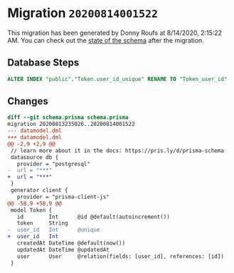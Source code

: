 # Migration `20200814001522`

This migration has been generated by Donny Roufs at 8/14/2020, 2:15:22 AM.
You can check out the [state of the schema](./schema.prisma) after the migration.

## Database Steps

```sql
ALTER INDEX "public"."Token.user_id_unique" RENAME TO "Token_user_id"
```

## Changes

```diff
diff --git schema.prisma schema.prisma
migration 20200813235026..20200814001522
--- datamodel.dml
+++ datamodel.dml
@@ -2,9 +2,9 @@
 // learn more about it in the docs: https://pris.ly/d/prisma-schema
 datasource db {
   provider = "postgresql"
-  url = "***"
+  url = "***"
 }
 generator client {
   provider = "prisma-client-js"
@@ -58,9 +58,9 @@
 model Token {
   id        Int      @id @default(autoincrement())
   token     String
-  user_id   Int      @unique
+  user_id   Int
   createdAt DateTime @default(now())
   updatedAt DateTime @updatedAt
   user      User     @relation(fields: [user_id], references: [id])
 }
```


